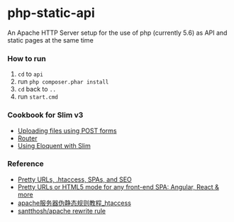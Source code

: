 php-static-api
==============
An Apache HTTP Server setup for the use of php (currently 5.6) as API and static pages at the same time

### How to run
1. `cd` to `api`
2. run `php composer.phar install`
3. `cd` back to `..`
4. run `start.cmd`

### Cookbook for Slim v3
- [Uploading files using POST forms](http://www.slimframework.com/docs/v3/cookbook/uploading-files.html)
- [Router](http://www.slimframework.com/docs/v3/objects/router.html)
- [Using Eloquent with Slim](http://www.slimframework.com/docs/v3/cookbook/database-eloquent.html)

### Reference
- [Pretty URLs, .htaccess, SPAs, and SEO](https://www.beyondjava.net/pretty-urls)
- [Pretty URLs or HTML5 mode for any front-end SPA: Angular, React & more](https://ngmilk.rocks/2018/09/11/pretty-urls-or-html5-mode-for-any-front-end-spa/)
- [apache服务器伪静态规则教程_htaccess](https://blog.csdn.net/weixin_41782053/article/details/80471193)
- [santthosh/apache rewrite rule](https://gist.github.com/santthosh/7dabf08fa3859361ef1e)
